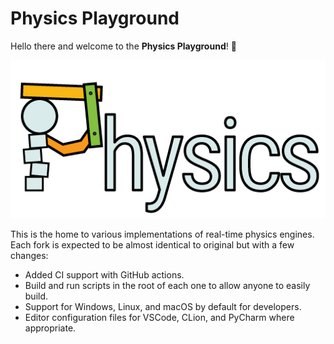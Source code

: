 # Physics Playground

Hello there and welcome to the **Physics Playground**! 👋

![Physics Logo](/logo/physics_logo.png)

This is the home to various implementations of real-time physics engines. Each fork is expected to be almost identical to original but with a few changes:

* Added CI support with GitHub actions.
* Build and run scripts in the root of each one to allow anyone to easily build.
* Support for Windows, Linux, and macOS by default for developers.
* Editor configuration files for VSCode, CLion, and PyCharm where appropriate.
